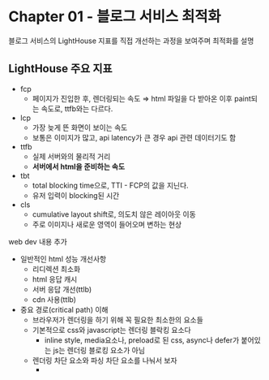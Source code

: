 # Chapter 01 - 블로그 서비스 최적화

블로그 서비스의 LightHouse 지표를 직접 개선하는 과정을 보여주며 최적화를 설명

## LightHouse 주요 지표

- fcp
  - 페이지가 진입한 후, 렌더링되는 속도
    ⇒ html 파일을 다 받아온 이후 paint되는 속도로, ttfb와는 다르다.
- lcp
  - 가장 늦게 뜬 화면이 보이는 속도
  - 보통은 이미지가 많고, api latency가 큰 경우 api 관련 데이터기도 함
- ttfb
  - 실제 서버와의 물리적 거리
  - **서버에서 html을 준비하는 속도**
- tbt
  - total blocking time으로, TTI - FCP의 값을 지닌다.
  - 유저 입력이 blocking된 시간
- cls
  - cumulative layout shift로, 의도치 않은 레이아웃 이동
  - 주로 이미지나 새로운 영역이 들어오며 변하는 현상

web dev 내용 추가

- 일반적인 html 성능 개선사항
  - 리디렉션 최소화
  - html 응답 캐시
  - 서버 응답 개선(ttlb)
  - cdn 사용(ttlb)
- 중요 경로(critical path) 이해
  - 브라우저가 렌더링을 하기 위해 꼭 필요한 최소한의 요소들
  - 기본적으로 css와 javascript는 렌더링 블락킹 요소다
    - inline style, media요소나, preload로 된 css, async나 defer가 붙어있는 js는 렌더링 블로킹 요소가 아님
  - 렌더링 차단 요소와 파싱 차단 요소를 나눠서 보자
    - <script> 태그는 파싱 차단 요소다.
- [리소스 로드 최적화](https://web.dev/learn/performance/optimize-resource-loading?hl=ko#avoid_css_import_declarations)
  - 렌더링 차단 리소스
    - js, css 파일 로드
  - 파서 차단 리소스
    - async, defer script 없이 이용하면 파서를 차단
    - 이런 parser block script는 render block resource(ex: css)가 도착한 후에야 실행 가능함. script에서 css 수정(예: **`element.getComputedStyle()`** 사용)을 할 수 있기 때문
  - preload scanner
    - html 파싱이 블락되었다고 하더라도, 브라우저는 preload scanner를 통해 가능한 다음에 load 해놓을 항목을 찾으려고 시도
      - 예를 들어 미리 로드 스캐너를 사용하면 브라우저에서 HTML 파서가 차단된 경우에도 `<img>` 요소에 지정된 리소스 CSS와 JavaScript 같은 리소스를 가져오고 처리할 수 있습니다.
    - 그래서 preload scanner가 다음에 load할 항목을 찾을 수 있게 해주는건 꽤 중요한데, 아래의 항목은 찾을 수 없다.
      - `background-image` 속성을 사용하여 CSS에 의해 로드된 이미지 - 이 이미지 참조는 CSS에 있으며 미리 로드 스캐너가 검색 불가
      - 삽입된 `<script>` 요소 - 마크업 형식으로 동적으로 로드된 스크립트 또는 [동적 `import()`](https://developer.mozilla.org/docs/Web/JavaScript/Reference/Operators/import)를 사용하여 로드된 모듈을 사용하여 DOM에 삽입할 수 있습니다.
      - 자바스크립트를 사용하여 클라이언트에서 렌더링된 HTML
      - CSS `@import` 선언
  - css에서 @import 형식으로 가져오는 것도 피하는게 좋음. css 내부에서 또 파일을 호출해야 하므로 network chaning이 일어남(병렬 불가)
    script - async/defer/module
  - defer - parsing block x, parsing 끝나고 실행
  - async - parsing block x, 이후 parsing block 후 실행
  - module - defer와 같이 동작
  - module async - async처럼 동작
  - defer async - 하위 호환성
    ![image.png](https://prod-files-secure.s3.us-west-2.amazonaws.com/fc16a6ac-6598-4a40-9054-f12bc3705e18/eb2df4b5-6ed4-4834-b2fe-65ec04b5a807/image.png)
- 리소스 힌트로 브라우저 지원
  - preconnect
    `<link rel="preconnect" href="https://fonts.googleapis.com">` - dns query, tcp connection, tls connection등을 맺는다.
  - dns-prefetch
    - dns query만 미리 수행. preconnect 보다 훨씬 비용이 덜 든다
  - preload
    - 미리 불러오는 것
  - prefetch
    - 얘도 미리 불러오는 건데, 좀 다른건 얘는 안 쓰일 수도 있음. 하지만 높은 확률로 쓰이는 애들
    - 우선순위가 낮게 fetch됨
